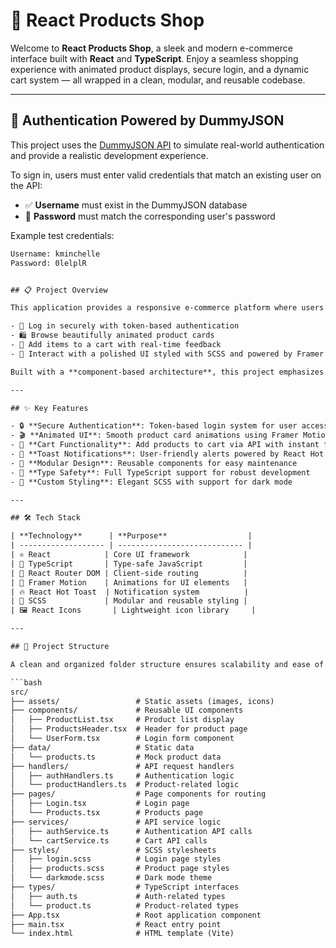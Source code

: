 # 🛒 React Products Shop

Welcome to **React Products Shop**, a sleek and modern e-commerce interface built with **React** and **TypeScript**. Enjoy a seamless shopping experience with animated product displays, secure login, and a dynamic cart system — all wrapped in a clean, modular, and reusable codebase.

---

## 🔐 Authentication Powered by DummyJSON

This project uses the [DummyJSON API](https://dummyjson.com/) to simulate real-world authentication and provide a realistic development experience.

To sign in, users must enter valid credentials that match an existing user on the API:

- ✅ **Username** must exist in the DummyJSON database
- 🔑 **Password** must match the corresponding user's password

Example test credentials:

```txt
Username: kminchelle
Password: 0lelplR


## 📋 Project Overview

This application provides a responsive e-commerce platform where users can:

- 🔐 Log in securely with token-based authentication
- 🛍 Browse beautifully animated product cards
- 🛒 Add items to a cart with real-time feedback
- 🎨 Interact with a polished UI styled with SCSS and powered by Framer Motion

Built with a **component-based architecture**, this project emphasizes scalability, maintainability, and a delightful user experience.

---

## ✨ Key Features

- 🔒 **Secure Authentication**: Token-based login system for user access
- 🎬 **Animated UI**: Smooth product card animations using Framer Motion
- 🛒 **Cart Functionality**: Add products to cart via API with instant feedback
- 🔔 **Toast Notifications**: User-friendly alerts powered by React Hot Toast
- 🧩 **Modular Design**: Reusable components for easy maintenance
- 📝 **Type Safety**: Full TypeScript support for robust development
- 💅 **Custom Styling**: Elegant SCSS with support for dark mode

---

## 🛠 Tech Stack

| **Technology**      | **Purpose**                  |
| ------------------- | ---------------------------- |
| ⚛️ React            | Core UI framework            |
| 📘 TypeScript       | Type-safe JavaScript         |
| 🚦 React Router DOM | Client-side routing          |
| 🎥 Framer Motion    | Animations for UI elements   |
| 🔥 React Hot Toast  | Notification system          |
| 🎨 SCSS             | Modular and reusable styling |
| 🖼 React Icons       | Lightweight icon library     |

---

## 📂 Project Structure

A clean and organized folder structure ensures scalability and ease of development:

```bash
src/
├── assets/                 # Static assets (images, icons)
├── components/             # Reusable UI components
│   ├── ProductList.tsx     # Product list display
│   ├── ProductsHeader.tsx  # Header for product page
│   └── UserForm.tsx        # Login form component
├── data/                   # Static data
│   └── products.ts         # Mock product data
├── handlers/               # API request handlers
│   ├── authHandlers.ts     # Authentication logic
│   └── productHandlers.ts  # Product-related logic
├── pages/                  # Page components for routing
│   ├── Login.tsx           # Login page
│   └── Products.tsx        # Products page
├── services/               # API service logic
│   ├── authService.ts      # Authentication API calls
│   └── cartService.ts      # Cart API calls
├── styles/                 # SCSS stylesheets
│   ├── login.scss          # Login page styles
│   ├── products.scss       # Product page styles
│   └── darkmode.scss       # Dark mode theme
├── types/                  # TypeScript interfaces
│   ├── auth.ts             # Auth-related types
│   └── product.ts          # Product-related types
├── App.tsx                 # Root application component
├── main.tsx                # React entry point
└── index.html              # HTML template (Vite)
```
